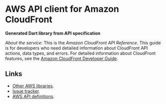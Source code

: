 # AWS API client for Amazon CloudFront

**Generated Dart library from API specification**

*About the service:*
This is the <i>Amazon CloudFront API Reference</i>. This guide is for
developers who need detailed information about CloudFront API actions, data
types, and errors. For detailed information about CloudFront features, see
the <a
href="https://docs.aws.amazon.com/AmazonCloudFront/latest/DeveloperGuide/Introduction.html">Amazon
CloudFront Developer Guide</a>.

## Links

- [Other AWS libraries](https://github.com/agilord/aws_client/tree/master/generated).
- [Issue tracker](https://github.com/agilord/aws_client/issues).
- [AWS API definitions](https://github.com/aws/aws-sdk-js/tree/master/apis).
